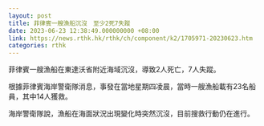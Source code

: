 ```yaml
---
layout: post
title: 菲律賓一艘漁船沉沒　至少2死7失蹤
date: 2023-06-23 12:38:49.000000000 +08:00
link: https://news.rthk.hk/rthk/ch/component/k2/1705971-20230623.htm
categories: rthk
---
```


菲律賓一艘漁船在東達沃省附近海域沉沒，導致2人死亡，7人失蹤。

根據菲律賓海岸警衛隊消息，事發在當地星期四凌晨，當時一艘漁船載有23名船員，其中14人獲救。

海岸警衛隊說，漁船在海面狀況出現變化時突然沉沒，目前搜救行動仍在進行。
